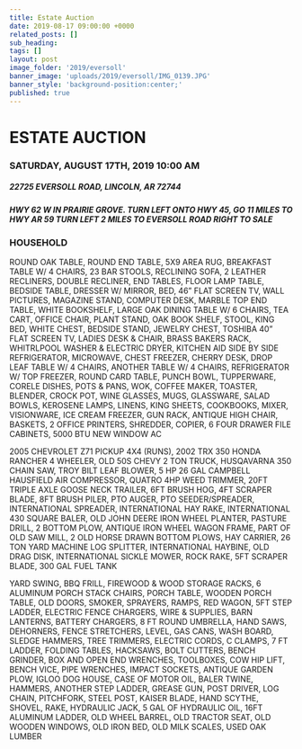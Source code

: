 ```yaml
---
title: Estate Auction
date: 2019-08-17 09:00:00 +0000
related_posts: []
sub_heading:  
tags: []
layout: post
image_folder: '2019/eversoll'
banner_image: 'uploads/2019/eversoll/IMG_0139.JPG'
banner_style: 'background-position:center;'
published: true
---
```

# ESTATE AUCTION
### SATURDAY, AUGUST 17TH, 2019 10:00 AM
##### 22725 EVERSOLL ROAD, LINCOLN, AR 72744
##### HWY 62 W IN PRAIRIE GROVE. TURN LEFT ONTO HWY 45, GO 11 MILES TO HWY AR 59 TURN LEFT 2 MILES TO EVERSOLL ROAD RIGHT TO SALE

<!--break-->
### HOUSEHOLD
ROUND OAK TABLE, ROUND END TABLE, 5X9 AREA RUG, BREAKFAST TABLE W/ 4 CHAIRS, 23 BAR STOOLS, RECLINING SOFA, 2 LEATHER RECLINERS, DOUBLE RECLINER, END TABLES, FLOOR LAMP TABLE, BEDSIDE TABLE, DRESSER W/ MIRROR, BED, 46” FLAT SCREEN TV, WALL PICTURES, MAGAZINE STAND, COMPUTER DESK, MARBLE TOP END TABLE, WHITE BOOKSHELF, LARGE OAK DINING TABLE W/ 6 CHAIRS, TEA CART, OFFICE CHAIR, PLANT STAND, OAK BOOK SHELF, STOOL, KING BED, WHITE CHEST, BEDSIDE STAND, JEWELRY CHEST, TOSHIBA 40” FLAT SCREEN TV, LADIES DESK & CHAIR, BRASS BAKERS RACK, WHITRLPOOL WASHER & ELECTRIC DRYER, KITCHEN AID SIDE BY SIDE REFRIGERATOR, MICROWAVE, CHEST FREEZER, CHERRY DESK, DROP LEAF TABLE W/ 4 CHAIRS, ANOTHER TABLE W/ 4 CHAIRS, REFRIGERATOR W/ TOP FREEZER, ROUND CARD TABLE, PUNCH BOWL, TUPPERWARE, CORELE DISHES, POTS & PANS, WOK, COFFEE MAKER, TOASTER, BLENDER, CROCK POT, WINE GLASSES, MUGS, GLASSWARE, SALAD BOWLS, KEROSENE LAMPS, LINENS, KING SHEETS, COOKBOOKS, MIXER, VISIONWARE, ICE CREAM FREEZER, GUN RACK, ANTIQUE HIGH CHAIR, BASKETS, 2 OFFICE PRINTERS, SHREDDER, COPIER, 6 FOUR DRAWER FILE CABINETS, 5000 BTU NEW WINDOW AC 

2005 CHEVROLET Z71 PICKUP 4X4 (RUNS), 2002 TRX 350 HONDA RANCHER 4 WHEELER, OLD 50S CHEVY 2 TON TRUCK, HUSQAVARNA 350 CHAIN SAW, TROY BILT LEAF BLOWER, 5 HP 26 GAL CAMPBELL HAUSFIELD AIR COMPRESSOR, QUATRO 4HP WEED TRIMMER, 20FT TRIPLE AXLE GOOSE NECK TRAILER, 6FT BRUSH HOG, 4FT SCRAPER BLADE, 8FT BRUSH PILER, PTO AUGER, PTO SEEDER/SPREADER, INTERNATIONAL SPREADER, INTERNATIONAL HAY RAKE, INTERNATIONAL 430 SQUARE BALER, OLD JOHN DEERE IRON WHEEL PLANTER, PASTURE DRILL, 2 BOTTOM PLOW, ANTIQUE IRON WHEEL WAGON FRAME, PART OF OLD SAW MILL, 2 OLD HORSE DRAWN BOTTOM PLOWS, HAY CARRIER, 26 TON YARD MACHINE LOG SPLITTER, INTERNATIONAL HAYBINE, OLD DRAG DISK, INTERNATIONAL SICKLE MOWER, ROCK RAKE, 5FT SCRAPER BLADE, 300 GAL FUEL TANK

YARD SWING, BBQ FRILL, FIREWOOD & WOOD STORAGE RACKS, 6 ALUMINUM PORCH STACK CHAIRS, PORCH TABLE, WOODEN PORCH TABLE, OLD DOORS, SMOKER, SPRAYERS, RAMPS, RED WAGON, 5FT STEP LADDER, ELECTRIC FENCE CHARGERS, WIRE & SUPPLIES, BARN LANTERNS, BATTERY CHARGERS, 8 FT ROUND UMBRELLA, HAND SAWS, DEHORNERS, FENCE STRETCHERS, LEVEL, GAS CANS, WASH BOARD, SLEDGE HAMMERS, TREE TRIMMERS, ELECTRIC CORDS, C CLAMPS, 7 FT LADDER, FOLDING TABLES, HACKSAWS, BOLT CUTTERS, BENCH GRINDER, BOX AND OPEN END WRENCHES, TOOLBOXES, COW HIP LIFT, BENCH VICE, PIPE WRENCHES, IMPACT SOCKETS, ANTIQUE GARDEN PLOW, IGLOO DOG HOUSE, CASE OF MOTOR OIL, BALER TWINE, HAMMERS, ANOTHER STEP LADDER, GREASE GUN, POST DRIVER, LOG CHAIN, PITCHFORK, STEEL POST, KAISER BLADE, HAND SCYTHE, SHOVEL, RAKE, HYDRAULIC JACK, 5 GAL OF HYDRAULIC OIL, 16FT ALUMINUM LADDER, OLD WHEEL BARREL, OLD TRACTOR SEAT, OLD WOODEN WINDOWS, OLD IRON BED, OLD MILK SCALES, USED OAK LUMBER
